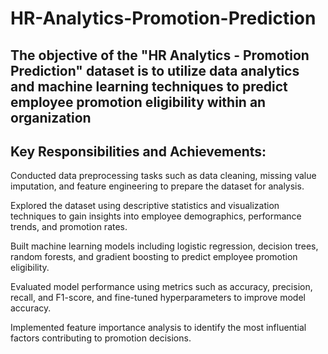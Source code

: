 # HR-Analytics-Promotion-Prediction

## The objective of the "HR Analytics - Promotion Prediction" dataset is to utilize data analytics and machine learning techniques to predict employee promotion eligibility within an organization

## Key Responsibilities and Achievements:

Conducted data preprocessing tasks such as data cleaning, missing value imputation, and feature engineering to prepare the dataset for analysis.

Explored the dataset using descriptive statistics and visualization techniques to gain insights into employee demographics, performance trends, and promotion rates.

Built machine learning models including logistic regression, decision trees, random forests, and gradient boosting to predict employee promotion eligibility.

Evaluated model performance using metrics such as accuracy, precision, recall, and F1-score, and fine-tuned hyperparameters to improve model accuracy.

Implemented feature importance analysis to identify the most influential factors contributing to promotion decisions.

